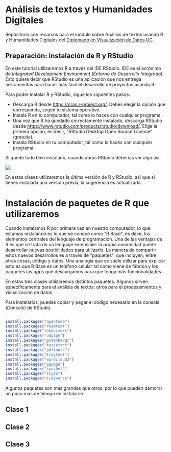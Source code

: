 # Análisis de textos y Humanidades Digitales
Repositorio con recursos para el módulo sobre Análisis de textos usando R y Humanidades Digitales del [Diplomado en Visualización de Datos UC](https://diseno.uc.cl/curso/diplomado-en-visualizacion-de-datos/).

## Preparación: instalación de R y RStudio

En este tutorial utilizaremos R a través del IDE RStudio. IDE es el acrónimo de *Integrated Development Environment* (*Entorno de Desarrollo Integrado*). Esto quiere decir que RStudio es una aplicación que nos entrega herramientas para hacer más fácil el desarrollo de proyectos usando R.

Para poder instalar R y RStudio, sigue los siguientes pasos:

- Descarga R desde https://cran.r-project.org/. Debes elegir la opción que corresponda, según tu sistema operativo.
- Instala R en tu computador, tal como lo haces con cualquier programa.
- Una vez que R ha quedado correctamente instalado, descarga RStudio desde https://www.rstudio.com/products/rstudio/download/. Elige la primera opción, es decir, "RStudio Desktop Open Source License" (gratuita).
- Instala RStudio en tu computador, tal como lo haces con cualquier programa.

Si quedó todo bien instalado, cuando abras RStudio deberías ver algo así:

![](https://github.com/rivaquiroga/RLadies-Santiago/blob/master/images/rstudio.png)

En estas clases utilizaremos la última versión de R y RStudio, así que si tienes instalada una versión previa, la sugerencia es actualizarla.

# Instalación de paquetes de R que utilizaremos

Cuando instalamos R por primera vez en nuestro computador, lo que estamos instalando es lo que se conoce como "R Base", es decir, los elementos centrales del lenguaje de programación. Una de las ventajas de R es que se trata de un lenguaje extensible: la propia comunidad puede desarrollar nuevas posibilidades para utilizarlo. La manera de compartir estos nuevos desarrollos es a través de "paquetes", que incluyen, entre otras cosas, código y datos. Una analogía que se suele utilizar para explicar esto es que R Base es un teléfono celular tal como viene de fábrica y los paquetes las _apps_ que descargamos para que tenga más funcionalidades.

En estas tres clases utilizaremos distintos paquetes. Algunos sirven específicamente para el análisis de textos; otros para el procesamientos y visualización de datos.

Para instalarlos, puedes copiar y pegar el código necesario en la consola (_Console_) de RStudio.

```r

install.packages("quanteda")
install.packages("readtext")
install.package("tokenizers")
install.packages("udpipe")
install.packages("gutenbergr")
install.packages("tesseract")
install.packages("pdftools")
install.packages("tidytext")
install.packages("wordcloud2")
install.packages("ggpage")
install.packages("syuzhet")
install.packages("stylo")
install.packages("tidyverse")

```
Algunos paquetes son más grandes que otros, por lo que pueden demorar un poco más de tiempo en instalarse.

## Clase 1

## Clase 2

## Clase 3
